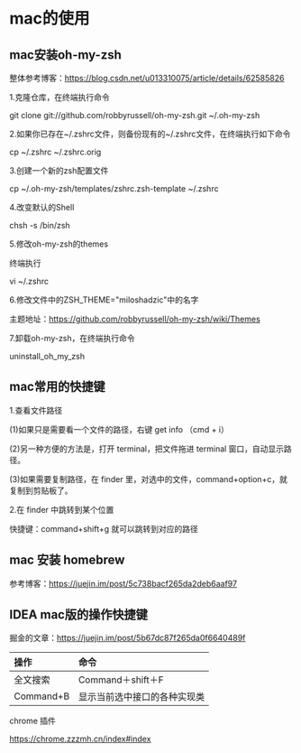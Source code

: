 # mac的使用

## mac安装oh-my-zsh

整体参考博客：https://blog.csdn.net/u013310075/article/details/62585826

1.克隆仓库，在终端执行命令

git clone git://github.com/robbyrussell/oh-my-zsh.git ~/.oh-my-zsh

2.如果你已存在~/.zshrc文件，则备份现有的~/.zshrc文件，在终端执行如下命令

cp ~/.zshrc ~/.zshrc.orig

3.创建一个新的zsh配置文件

cp ~/.oh-my-zsh/templates/zshrc.zsh-template ~/.zshrc

4.改变默认的Shell

chsh -s /bin/zsh

5.修改oh-my-zsh的themes

终端执行

vi ~/.zshrc

6.修改文件中的ZSH_THEME="miloshadzic"中的名字

主题地址：https://github.com/robbyrussell/oh-my-zsh/wiki/Themes

7.卸载oh-my-zsh，在终端执行命令

uninstall_oh_my_zsh

## mac常用的快捷键

1.查看文件路径

(1)如果只是需要看一个文件的路径，右键 get info （cmd + i）

(2)另一种方便的方法是，打开 terminal，把文件拖进 terminal 窗口，自动显示路径。

(3)如果需要复制路径，在 finder 里，对选中的文件，command+option+c，就复制到剪贴板了。

2.在 finder 中跳转到某个位置

快捷键：command+shift+g 就可以跳转到对应的路径


## mac 安装 homebrew

参考博客：https://juejin.im/post/5c738bacf265da2deb6aaf97

## IDEA mac版的操作快捷键

掘金的文章：https://juejin.im/post/5b67dc87f265da0f6640489f

|操作|命令|
|:-|:-|
全文搜索 | Command＋shift＋F 
Command+B | 显示当前选中接口的各种实现类


chrome 插件

https://chrome.zzzmh.cn/index#index
